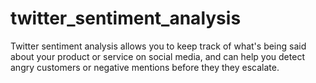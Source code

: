 # twitter_sentiment_analysis
Twitter sentiment analysis allows you to keep track of what's being said about your product or service on social media, and can help you detect angry customers or negative mentions before they they escalate.

